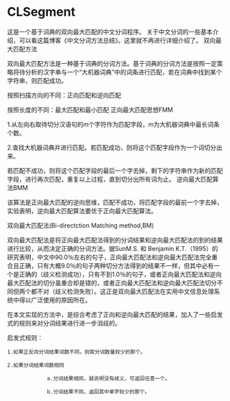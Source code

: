 CLSegment
=========

这是一个基于词典的双向最大匹配的中文分词程序。
关于中文分词的一些基本介绍，可以看这篇博客《中文分词方法总结》。这里就不再进行详细介绍了。
双向最大匹配方法

双向最大匹配方法是一种基于词典的分词方法。基于词典的分词方法是按照一定策略将待分析的汉字串与一个“大机器词典”中的词条进行匹配，若在词典中找到某个字符串，则匹配成功。

按照扫描方向的不同：正向匹配和逆向匹配

按照长度的不同：最大匹配和最小匹配
正向最大匹配思想FMM

1.从左向右取待切分汉语句的m个字符作为匹配字段，m为大机器词典中最长词条个数。

2.查找大机器词典并进行匹配。若匹配成功，则将这个匹配字段作为一个词切分出来。

若匹配不成功，则将这个匹配字段的最后一个字去掉，剩下的字符串作为新的匹配字段，进行再次匹配，重复以上过程，直到切分出所有词为止。
逆向最大匹配算法BMM

该算法是正向最大匹配的逆向思维，匹配不成功，将匹配字段的最前一个字去掉，实验表明，逆向最大匹配算法要优于正向最大匹配算法。


双向最大匹配法(Bi-directction Matching method,BM)

双向最大匹配法是将正向最大匹配法得到的分词结果和逆向最大匹配法的到的结果进行比较，从而决定正确的分词方法。据SunM.S. 和 Benjamin K.T.（1995）的研究表明，中文中90.0％左右的句子，正向最大匹配法和逆向最大匹配法完全重合且正确，只有大概9.0％的句子两种切分方法得到的结果不一样，但其中必有一个是正确的（歧义检测成功），只有不到1.0％的句子，或者正向最大匹配法和逆向最大匹配法的切分虽重合却是错的，或者正向最大匹配法和逆向最大匹配法切分不同但两个都不对（歧义检测失败）。这正是双向最大匹配法在实用中文信息处理系统中得以广泛使用的原因所在。


在本文实现的方法中，是综合考虑了正向和逆向最大匹配的结果，加入了一些启发式的规则来对分词结果进行进一步消歧的。

启发式规则：

    1.如果正反向分词结果词数不同，则取分词数量较少的那个。

    2.如果分词结果词数相同

                 a.分词结果相同，就说明没有歧义，可返回任意一个。

                 b.分词结果不同，返回其中单字较少的那个。



